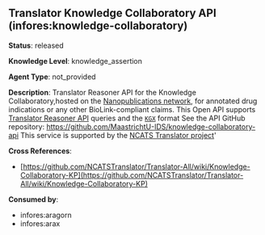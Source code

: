 [//]: # (DO NOT MANUALLY EDIT THIS FILE. IT IS GENERATED FROM A TEMPLATE.)

## Translator Knowledge Collaboratory API (infores:knowledge-collaboratory)

**Status**: released
  
**Knowledge Level**: knowledge_assertion
  
**Agent Type**: not_provided

**Description**: Translator Reasoner API for the Knowledge Collaboratory,hosted on the [Nanopublications network](https://nanopub.net/), for annotated drug  indications or any other BioLink-compliant claims. This Open API supports [Translator Reasoner API](https://github.com/NCATSTranslator/ReasonerAPI) queries and the [`KGX`](https://github.com/biolink/kgx) format   See the API GitHub repository: https://github.com/MaastrichtU-IDS/knowledge-collaboratory-api This service is supported by the [NCATS Translator project](https://ncats.nih.gov/translator/about)'

**Cross References**:

- [https://github.com/NCATSTranslator/Translator-All/wiki/Knowledge-Collaboratory-KP](https://github.com/NCATSTranslator/Translator-All/wiki/Knowledge-Collaboratory-KP)


**Consumed by**:

- infores:aragorn
- infores:arax